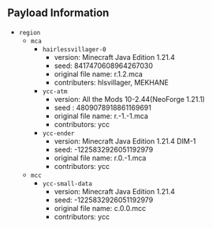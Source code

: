 ## Payload Information

- `region`
  - `mca`
    - `hairlessvillager-0`
      - version: Minecraft Java Edition 1.21.4
      - seed: 8417470608964267030
      - original file name: r.1.2.mca
      - contributers: hlsvillager, MEKHANE
    - `ycc-atm`
      - version: All the Mods 10-2.44(NeoForge 1.21.1)
      - seed : 4809078918861169691
      - original file name: r.-1.-1.mca
      - contributors: ycc
    - `ycc-ender`
      - version: Minecraft Java Edition 1.21.4 DIM-1
      - seed: -1225832926051192979
      - original file name: r.0.-1.mca
      - contributors: ycc
  - `mcc`
    - `ycc-small-data`
      - version: Minecraft Java Edition 1.21.4
      - seed: -1225832926051192979
      - original file name: c.0.0.mcc
      - contributors: ycc
